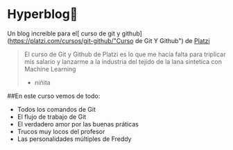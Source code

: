 # Hyperblog💚​
Un blog increible para el[ curso de git y github](https://platzi.com/cursos/git-github/"Curso de Git Y Github") de [Platzi](https://platzi.com/"Platzi")
> El curso de Git y Github de Platzi es lo que me hacía falta para triplicar mis salario y lanzarme a la industria del tejido de la lana sintetica con Machine Learning
>- niñita

##En este curso vemos de todo:
* Todos los comandos de Git
*  El flujo de trabajo de Git
* El verdadero amor por las buenas práticas
* Trucos muy locos del profesor
* Las personalidades múltiples de Freddy